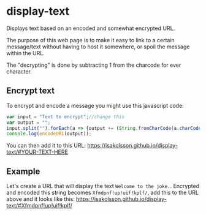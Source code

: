 # display-text
Displays text based on an encoded and somewhat encrypted URL.

The purpose of this web page is to make it easy to link to a certain message/text without having to host it somewhere, or spoil the message within the URL. 

The "decrypting" is done by subtracting 1 from the charcode for ever character. 

## Encrypt text 
To encrypt and encode a message you might use this javascript code:
```javascript
var input = "Text to encrypt";//change this
var output = "";
input.split("").forEach(a => {output += (String.fromCharCode(a.charCodeAt(0)+1))});
console.log(encodeURI(output));
```
You can then add it to this URL: https://isakolsson.github.io/display-text/#YOUR-TEXT-HERE

## Example
Let's create a URL that will display the text `Welcome to the joke.`. Encrypted and encoded this string becomes `Xfmdpnf!up!uif!kplf/`, add this to the URL above and it looks like this:
https://isakolsson.github.io/display-text/#Xfmdpnf!up!uif!kplf/
